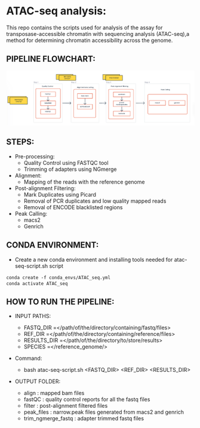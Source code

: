 # ATAC-seq analysis:

This repo contains the scripts used for analysis of the assay for transposase-accessible chromatin with sequencing analysis (ATAC-seq),a method for determining chromatin accessibility across the genome. 

## PIPELINE FLOWCHART:

![Alt text](ATAC-seq.png)

## STEPS:
- Pre-processing:
    - Quality Control using FASTQC tool
    - Trimming of adapters using NGmerge
- Alignment:
    - Mapping of the reads with the reference genome
- Post-alignment Filtering:
    - Mark Duplicates using Picard
    - Removal of PCR duplicates and low quality mapped reads
    - Removal of ENCODE blacklisted regions
- Peak Calling:
    - macs2
    - Genrich

## CONDA ENVIRONMENT: 
- Create a new conda environment and installing tools needed for atac-seq-script.sh script
```
conda create -f conda_envs/ATAC_seq.yml
conda activate ATAC_seq
```
## HOW TO RUN THE PIPELINE:
- INPUT PATHS:
    - FASTQ_DIR   =</path/of/the/directory/containing/fastq/files>
    - REF_DIR     =</path/of/the/directory/containing/reference/files>
    - RESULTS_DIR =</path/of/the/directory/to/store/results>
    - SPECIES     =</reference_genome/>

- Command:
    - bash atac-seq-script.sh <FASTQ_DIR> <REF_DIR> <RESULTS_DIR> <species>

- OUTPUT FOLDER:
    - align                 : mapped bam files
    - fastQC                : quality control reports for all the fastq files
    - filter                : post-alignment filtered files
    - peak_files            : narrow.peak files generated from macs2 and genrich
    - trim_ngmerge_fastq    : adapter trimmed fastq files




